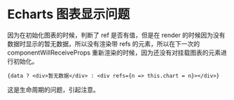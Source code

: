 # Echarts 图表显示问题

因为在初始化图表的时候，判断了 ref 是否有值，但是在 render 的时候因为没有数据时显示的暂无数据，所以没有渲染带 refs 的元素，所以在下一次的 componentWillReceiveProps 重新渲染的时候，因为还没有对挂载图表的元素进行初始化。

```react
{data ? <div>暂无数据</div> : <div refs={n => this.chart = n}></div>}
```

这是生命周期的问题，引起注意。